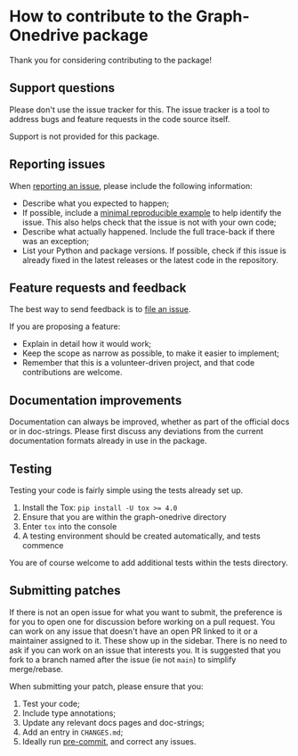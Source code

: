 # How to contribute to the Graph-Onedrive package

Thank you for considering contributing to the package!


## Support questions

Please don't use the issue tracker for this. The issue tracker is a tool to address bugs and feature requests in the code source itself.

Support is not provided for this package.


## Reporting issues

When [reporting an issue][1], please include the following information:

* Describe what you expected to happen;
* If possible, include a [minimal reproducible example](https://stackoverflow.com/help/minimal-reproducible-example) to help identify the issue. This also helps check that the issue is not with your own code;
* Describe what actually happened. Include the full trace-back if there was an exception;
* List your Python and package versions. If possible, check if this issue is already fixed in the latest releases or the latest code in the repository.


## Feature requests and feedback

The best way to send feedback is to [file an issue][1].

If you are proposing a feature:

* Explain in detail how it would work;
* Keep the scope as narrow as possible, to make it easier to implement;
* Remember that this is a volunteer-driven project, and that code contributions are welcome.


## Documentation improvements

Documentation can always be improved, whether as part of the official docs or in doc-strings.
Please first discuss any deviations from the current documentation formats already in use in the package.


## Testing

Testing your code is fairly simple using the tests already set up.

1. Install the Tox: `pip install -U tox >= 4.0`
2. Ensure that you are within the graph-onedrive directory
3. Enter `tox` into the console
4. A testing environment should be created automatically, and tests commence

You are of course welcome to add additional tests within the tests directory.


## Submitting patches

If there is not an open issue for what you want to submit, the preference is for you to open one for discussion before working on a pull request. You can work on any issue that doesn't have an open PR linked to it or a maintainer assigned to it. These show up in the sidebar. There is no need to ask if you can work on an issue that interests you.
It is suggested that you fork to a branch named after the issue (ie not `main`) to simplify merge/rebase.

When submitting your patch, please ensure that you:

1. Test your code;
2. Include type annotations;
3. Update any relevant docs pages and doc-strings;
4. Add an entry in `CHANGES.md`;
5. Ideally run [pre-commit](https://pre-commit.com), and correct any issues.



[1]: <https://github.com/dariobauer/graph-onedrive/issues> "GitHub issues"
